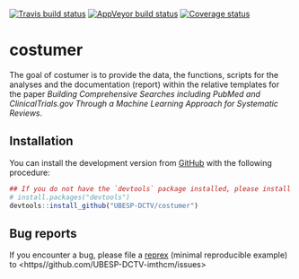 
<!-- README.md is generated from README.Rmd. Please edit that file -->
[![Travis build status](https://travis-ci.org/UBESP-DCTV/costumer.svg?branch=master)](https://travis-ci.org/UBESP-DCTV/costumer) [![AppVeyor build status](https://ci.appveyor.com/api/projects/status/github/UBESP-DCTV/costumer?branch=master&svg=true)](https://ci.appveyor.com/project/UBESP-DCTV/costumer) [![Coverage status](https://codecov.io/gh/UBESP-DCTV/costumer/branch/master/graph/badge.svg)](https://codecov.io/github/UBESP-DCTV/costumer?branch=master)

costumer
========

The goal of costumer is to provide the data, the functions, scripts for the analyses and the documentation (report) within the relative templates for the paper *Building Comprehensive Searches including PubMed and ClinicalTrials.gov Through a Machine Learning Approach for Systematic Reviews*.

Installation
------------

<!-- You can install the released version of costumer from -->
<!-- [CRAN](https://CRAN.R-project.org) with: -->
<!-- ``` r -->
<!-- install.packages("costumer") -->
<!-- ``` -->
You can install the development version from [GitHub](https://github.com/) with the following procedure:

``` r
## If you do not have the `devtools` package installed, please install it
# install.packages("devtools")
devtools::install_github("UBESP-DCTV/costumer")
```

Bug reports
-----------

If you encounter a bug, please file a [reprex](https://github.com/tidyverse/reprex) (minimal reproducible example) to <https//github.com/UBESP-DCTV-imthcm/issues>
